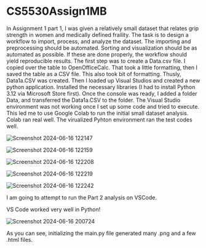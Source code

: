 # CS5530Assign1MB
In Assignment 1 part 1, I was given a relatively small dataset that relates
grip strength in women and medically defined fraility.
The task is to design a workflow to import, process, and analyze the dataset.
The importing and preprocessing should be automated. Sorting and visualization
should be as automated as possible. If these are done properly, the workflow
should yield reproducible results.
The first step was to create a Data.csv file. I copied over the table to OpenOfficeCalc.
That took a little formatting, then I saved the table as a CSV file. This also took
bit of formatting. Thusly, Data1a.CSV was created.
Then I loaded up Visual Studios and created a new python application.
Installed the necessary libraries (I had to install Python 3.12 via Microsoft Store first).
Once the console was ready, I added a folder Data, and transferred the Data1a.CSV to the folder.
The Visual Studio environment was not working once I set up some code and tried to execute.
This led me to use Google Colab to run the initial small dataset analysis.
Colab ran real well. The virualized Pyhton environment ran the test codes well.

![Screenshot 2024-06-16 122147](https://github.com/BuffaloManwich/CS5530Assign1MB/assets/145368105/a4ea9bf8-211c-48c5-abed-b3449d7b19de)

![Screenshot 2024-06-16 122159](https://github.com/BuffaloManwich/CS5530Assign1MB/assets/145368105/06b03115-8fa2-46b5-9a0c-0136eeb80251)

![Screenshot 2024-06-16 122208](https://github.com/BuffaloManwich/CS5530Assign1MB/assets/145368105/991ded48-ac07-447b-9134-05c8e4e3195b)

![Screenshot 2024-06-16 122219](https://github.com/BuffaloManwich/CS5530Assign1MB/assets/145368105/776a4e2c-05ec-4697-8354-e3ac7de5c8c8)

![Screenshot 2024-06-16 122242](https://github.com/BuffaloManwich/CS5530Assign1MB/assets/145368105/135c3943-ab68-489d-9f65-c76776e6b2d1)

I am going to attempt to run the Part 2 analysis on VSCode.

VS Code worked very well in Python!

![Screenshot 2024-06-16 200724](https://github.com/BuffaloManwich/CS5530Assign1MB/assets/145368105/d764f867-51ba-4710-9384-201142a51b96)

As you can see, initializing the main.py file generated many .png and a few .html files.
